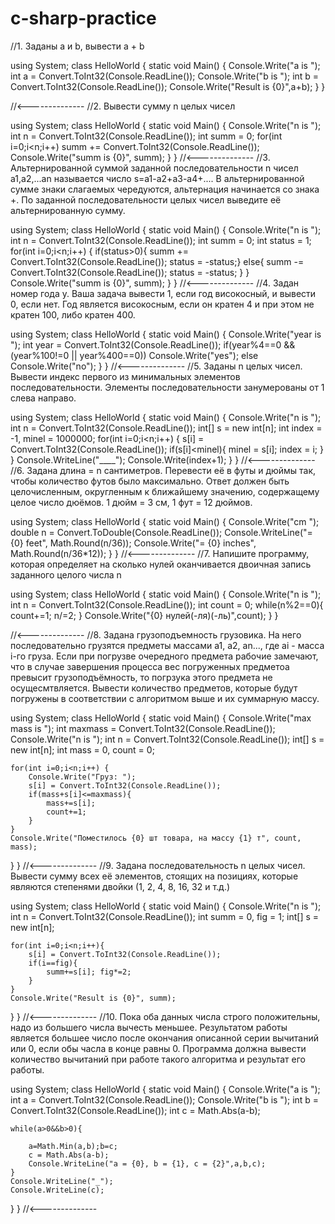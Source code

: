 # c-sharp-practice
//1. Заданы a и b, вывести a + b

using System;
class HelloWorld {
  static void Main() {
      Console.Write("a is ");
      int a = Convert.ToInt32(Console.ReadLine());
      Console.Write("b is ");
      int b = Convert.ToInt32(Console.ReadLine());
      Console.Write("Result is {0}",a+b);
  }
}

//<--------------
//2. Вывести сумму n целых чисел

using System;
class HelloWorld {
  static void Main() {
    Console.Write("n is ");
    int n = Convert.ToInt32(Console.ReadLine());
    int summ = 0;
    for(int i=0;i<n;i++) summ += Convert.ToInt32(Console.ReadLine());
    Console.Write("summ is {0}", summ);
  }
}
//<--------------
//3. Альтернированной суммой заданной последовательности n чисел a1,a2,...an называется число s=a1-a2+a3-a4+.... В альтернированной сумме знаки слагаемых чередуются, альтернация начинается со знака +. По заданной последовательности целых чисел выведите её альтернированную сумму.

using System;
class HelloWorld {
  static void Main() {
    Console.Write("n is ");
    int n = Convert.ToInt32(Console.ReadLine());
    int summ = 0;
    int status = 1;
    for(int i=0;i<n;i++) {
        if(status>0){
            summ += Convert.ToInt32(Console.ReadLine());
            status = -status;}
        else{
            summ -= Convert.ToInt32(Console.ReadLine());
            status = -status;
        }
    }
    Console.Write("summ is {0}", summ);
  }
}
//<--------------
//4. Задан номер года y. Ваша задача вывести 1, если год високосный, и вывести 0, если нет. Год является високосным, если он кратен 4 и при этом не кратен 100, либо кратен 400.

using System;
class HelloWorld {
  static void Main() {
    Console.Write("year is ");
    int year = Convert.ToInt32(Console.ReadLine());
    if(year%4==0 && (year%100!=0 || year%400==0)) Console.Write("yes");
    else Console.Write("no");
  }
}
//<--------------
//5. Заданы n целых чисел. Вывести индекс первого из минимальных элементов последовательности. Элементы последовательности занумерованы от 1 слева направо.

using System;
class HelloWorld {
  static void Main() {
    Console.Write("n is "); int n = Convert.ToInt32(Console.ReadLine());
    int[] s = new int[n]; int index = -1, minel = 1000000;
    for(int i=0;i<n;i++) {
        s[i] = Convert.ToInt32(Console.ReadLine());
        if(s[i]<minel){
            minel = s[i]; index = i;
        }
    }
    Console.WriteLine("____");
    Console.Write(index+1);
  }
}
//<--------------
//6. Задана длина = n сантиметров. Перевести её в футы и дюймы так, чтобы количество футов было максимально. Ответ должен быть целочисленным, округленным к ближайшему значению, содержащему целое число дюёмов. 1 дюйм = 3 см, 1 фут = 12 дюймов.

using System;
class HelloWorld {
  static void Main() {
      Console.Write("cm "); double n = Convert.ToDouble(Console.ReadLine());
      Console.WriteLine("= {0} feet", Math.Round(n/36));
      Console.Write("= {0} inches", Math.Round(n/36*12));
  }
}
//<--------------
//7. Напишите программу, которая определяет на сколько нулей оканчивается двоичная запись заданного целого числа n

using System;
class HelloWorld {
  static void Main() {
    Console.Write("n is ");
    int n = Convert.ToInt32(Console.ReadLine());
    int count = 0;
    while(n%2==0){
        count+=1;
        n/=2;
    }
    Console.Write("{0} нулей(-ля)(-ль)",count);
  }
}

//<--------------
//8. Задана грузоподъемность грузовика. На него последовательно грузятся предметы массами a1, a2, an..., где ai - масса i-го груза. Если при погрузве очередного предмета рабочие замечают, что в случае завершения процесса вес погруженных предметоа превысит грузоподъёмность, то погрзука этого предмета не осущесмтвляется. Вывести количество предметов, которые будут погружены в соответствии с алгоритмом выше и их суммарную массу.

using System;
class HelloWorld {
  static void Main() {
    Console.Write("max mass is "); int maxmass = Convert.ToInt32(Console.ReadLine());
    Console.Write("n is "); int n = Convert.ToInt32(Console.ReadLine());
    int[] s = new int[n];
    int mass = 0, count = 0;
    
    for(int i=0;i<n;i++) {
        Console.Write("Груз: ");
        s[i] = Convert.ToInt32(Console.ReadLine());
        if(mass+s[i]<=maxmass){
            mass+=s[i];
            count+=1;
        }
    }
    Console.Write("Поместилось {0} шт товара, на массу {1} т", count, mass);
  }
}
//<--------------
//9. Задана последовательность n целых чисел. Вывести сумму всех её элементов, стоящих на позициях, которые являются степенями двойки (1, 2, 4, 8, 16, 32 и т.д.)

using System;
class HelloWorld {
  static void Main() {
    Console.Write("n is "); int n = Convert.ToInt32(Console.ReadLine());
    int summ = 0, fig = 1;
    int[] s = new int[n];
    
    for(int i=0;i<n;i++){
        s[i] = Convert.ToInt32(Console.ReadLine());
        if(i==fig){
            summ+=s[i]; fig*=2;
        }
    }
    Console.Write("Result is {0}", summ);
  }
}
//<--------------
//10. Пока оба данных числа строго положительны, надо из большего числа вычесть меньшее. Результатом работы является большее число после окончания описанной серии вычитаний или 0, если обы часла в конце равны 0. Программа должна вывести количество вычитаний при работе такого алгоритма и результат его работы.

using System;
class HelloWorld {
  static void Main() {
    Console.Write("a is "); int a = Convert.ToInt32(Console.ReadLine());
    Console.Write("b is "); int b = Convert.ToInt32(Console.ReadLine());
    int c = Math.Abs(a-b);
    
    while(a>0&&b>0){
        
        a=Math.Min(a,b);b=c;
        c = Math.Abs(a-b);
        Console.WriteLine("a = {0}, b = {1}, c = {2}",a,b,c);
    }
    Console.WriteLine("_");
    Console.WriteLine(c);
  }
}
//<--------------
